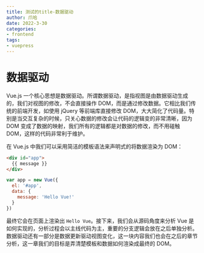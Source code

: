 ```yaml
---
title: 测试的title-数据驱动
author: 爪哈
date: 2022-3-30
categories:
- frontend
tags:
- vuepress
---
```


# 数据驱动

Vue.js 一个核心思想是数据驱动。所谓数据驱动，是指视图是由数据驱动生成的，我们对视图的修改，不会直接操作 DOM，而是通过修改数据。它相比我们传统的前端开发，如使用 jQuery 等前端库直接修改 DOM，大大简化了代码量。特别是当交互复杂的时候，只关心数据的修改会让代码的逻辑变的非常清晰，因为 DOM 变成了数据的映射，我们所有的逻辑都是对数据的修改，而不用碰触 DOM，这样的代码非常利于维护。

在 Vue.js 中我们可以采用简洁的模板语法来声明式的将数据渲染为 DOM：

```html
<div id="app">
  {{ message }}
</div>
```

```js
var app = new Vue({
  el: '#app',
  data: {
    message: 'Hello Vue!'
  }
})
```

最终它会在页面上渲染出 `Hello Vue`。接下来，我们会从源码角度来分析 Vue 是如何实现的，分析过程会以主线代码为主，重要的分支逻辑会放在之后单独分析。数据驱动还有一部分是数据更新驱动视图变化，这一块内容我们也会在之后的章节分析，这一章我们的目标是弄清楚模板和数据如何渲染成最终的 DOM。




